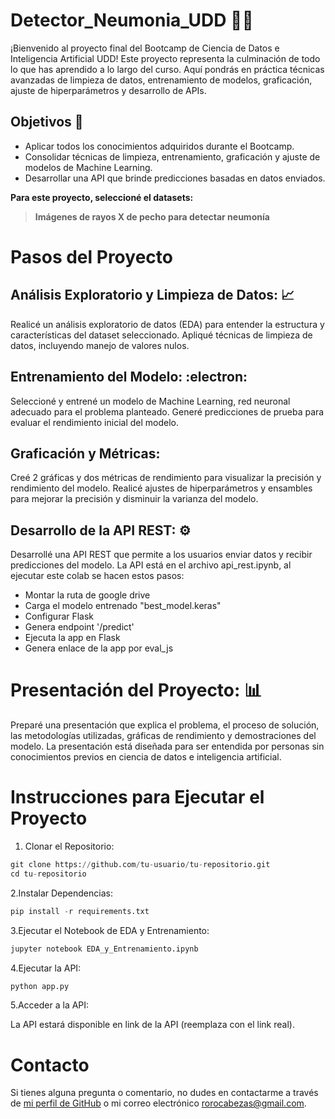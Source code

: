 # Detector_Neumonia_UDD :scientist:

¡Bienvenido al proyecto final del Bootcamp de Ciencia de Datos e Inteligencia Artificial UDD! Este proyecto representa la culminación de todo lo que has aprendido a lo largo del curso. Aquí pondrás en práctica técnicas avanzadas de limpieza de datos, entrenamiento de modelos, graficación, ajuste de hiperparámetros y desarrollo de APIs.


## Objetivos  :dart:
 - Aplicar todos los conocimientos adquiridos durante el Bootcamp.
 - Consolidar técnicas de limpieza, entrenamiento, graficación y ajuste de modelos de Machine Learning.
 - Desarrollar una API que brinde predicciones basadas en datos enviados.

**Para este proyecto, seleccioné el datasets:** 

> **Imágenes de rayos X de pecho para detectar neumonía**

# Pasos del Proyecto

## Análisis Exploratorio y Limpieza de Datos: :chart_with_upwards_trend:

Realicé un análisis exploratorio de datos (EDA) para entender la estructura y características del dataset seleccionado.
Apliqué técnicas de limpieza de datos, incluyendo manejo de valores nulos.

## Entrenamiento del Modelo: :electron:
Seleccioné y entrené un modelo de Machine Learning, red neuronal adecuado para el problema planteado.
Generé predicciones de prueba para evaluar el rendimiento inicial del modelo.

## Graficación y Métricas:

Creé 2 gráficas y dos métricas de rendimiento para visualizar la precisión y rendimiento del modelo.
Realicé ajustes de hiperparámetros y ensambles para mejorar la precisión y disminuir la varianza del modelo.

## Desarrollo de la API REST: :gear:

Desarrollé una API REST que permite a los usuarios enviar datos y recibir predicciones del modelo.
La API está en el archivo api_rest.ipynb, al ejecutar este colab se hacen estos pasos:
 - Montar la ruta de google drive
 - Carga el modelo entrenado "best_model.keras"
 - Configurar Flask
 - Genera endpoint '/predict'
 - Ejecuta la app en Flask
 - Genera enlace de la app por eval_js

# Presentación del Proyecto: :bar_chart:

Preparé una presentación que explica el problema, el proceso de solución, las metodologías utilizadas, gráficas de rendimiento y demostraciones del modelo.
La presentación está diseñada para ser entendida por personas sin conocimientos previos en ciencia de datos e inteligencia artificial.

# Instrucciones para Ejecutar el Proyecto

1. Clonar el Repositorio:
```python
git clone https://github.com/tu-usuario/tu-repositorio.git
cd tu-repositorio
```

2.Instalar Dependencias:
```python
pip install -r requirements.txt
```

3.Ejecutar el Notebook de EDA y Entrenamiento:
```python
jupyter notebook EDA_y_Entrenamiento.ipynb
```

4.Ejecutar la API:
```python
python app.py
```

5.Acceder a la API:


La API estará disponible en link de la API (reemplaza con el link real).

# Contacto
Si tienes alguna pregunta o comentario, no dudes en contactarme a través de [mi perfil de GitHub](https://github.com/rorocabezas) o mi correo electrónico [rorocabezas@gmail.com](mailto:rorocabezas@gmail.com).
